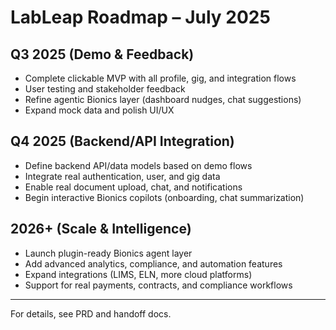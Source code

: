 # LabLeap Roadmap – July 2025

## Q3 2025 (Demo & Feedback)
- Complete clickable MVP with all profile, gig, and integration flows
- User testing and stakeholder feedback
- Refine agentic Bionics layer (dashboard nudges, chat suggestions)
- Expand mock data and polish UI/UX

## Q4 2025 (Backend/API Integration)
- Define backend API/data models based on demo flows
- Integrate real authentication, user, and gig data
- Enable real document upload, chat, and notifications
- Begin interactive Bionics copilots (onboarding, chat summarization)

## 2026+ (Scale & Intelligence)
- Launch plugin-ready Bionics agent layer
- Add advanced analytics, compliance, and automation features
- Expand integrations (LIMS, ELN, more cloud platforms)
- Support for real payments, contracts, and compliance workflows

---

For details, see PRD and handoff docs.
